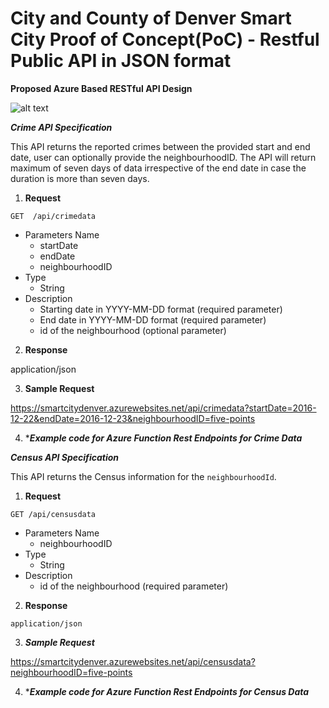 # City and County of Denver Smart City Proof of Concept(PoC) - Restful Public API in JSON format

**Proposed Azure Based RESTful API Design**

![alt text](https://github.com/smartcitypoc/smartcitypoc/blob/master/RESTful%20API/Images/Proposed_Azure_Restful_API.png)

***Crime API Specification***

This API returns the reported crimes between the provided start and end date, user can optionally provide the neighbourhoodID. The API will return maximum of seven days of data irrespective of the end date in case the duration is more than seven days.

1. ****Request****

```GET	/api/crimedata```

- Parameters Name
  - startDate
  - endDate
  - neighbourhoodID
- Type
  - String
- Description
  - Starting date in YYYY-MM-DD format (required parameter)
  - End date in YYYY-MM-DD format (required parameter)
  - id of the neighbourhood (optional parameter)
 
2. ****Response****

application/json
 
3. ****Sample Request****

https://smartcitydenver.azurewebsites.net/api/crimedata?startDate=2016-12-22&endDate=2016-12-23&neighbourhoodID=five-points

4. ****Example code for Azure Function Rest Endpoints for Crime Data***


 
***Census API Specification***

This API returns the Census information for the ```neighbourhoodId```.

1. ****Request****

`GET /api/censusdata`

- Parameters Name		
  - neighbourhoodID	
- Type
  - String
- Description
  - id of the neighbourhood (required parameter)
  
2. ****Response****

`application/json`
 
3. ***Sample Request***

https://smartcitydenver.azurewebsites.net/api/censusdata?neighbourhoodID=five-points

4. ****Example code for Azure Function Rest Endpoints for Census Data***


 
